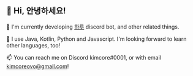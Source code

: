 ## 👋 Hi, 안녕하세요!
🔭 I'm currently developing [하루](https://haru.im/) discord bot, and other related things.

🌱 I use Java, Kotlin, Python and Javascript. I'm looking forward to learn other languages, too!

📫 You can reach me on Discord kimcore#0001, or with email [kimcoreovo@gmail.com](mailto:kimcoreovo@gmail.com)!
